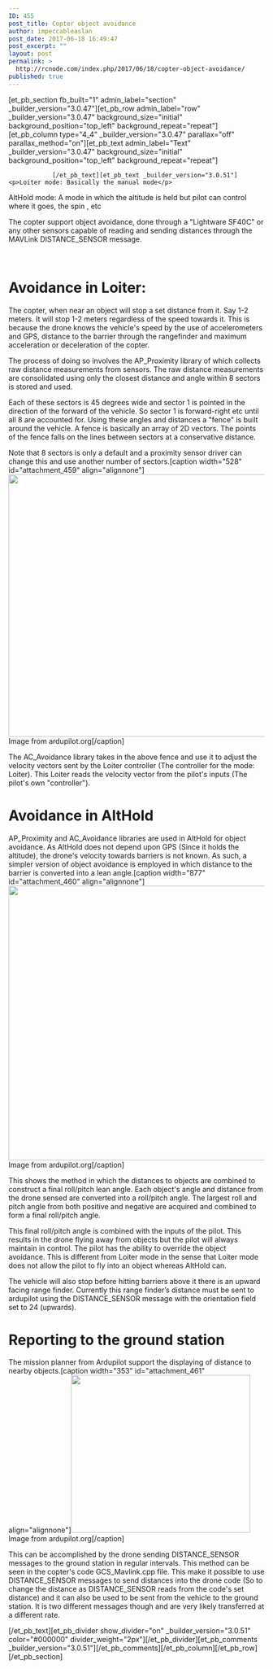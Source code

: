 ```yaml
---
ID: 455
post_title: Copter object avoidance
author: impeccableaslan
post_date: 2017-06-18 16:49:47
post_excerpt: ""
layout: post
permalink: >
  http://rcnode.com/index.php/2017/06/18/copter-object-avoidance/
published: true
---
```

[et_pb_section fb_built="1" admin_label="section" _builder_version="3.0.47"][et_pb_row admin_label="row" _builder_version="3.0.47" background_size="initial" background_position="top_left" background_repeat="repeat"][et_pb_column type="4_4" _builder_version="3.0.47" parallax="off" parallax_method="on"][et_pb_text admin_label="Text" _builder_version="3.0.47" background_size="initial" background_position="top_left" background_repeat="repeat"]
					
				[/et_pb_text][et_pb_text _builder_version="3.0.51"]<p>Loiter mode: Basically the manual mode</p>
<p>AltHold mode: A mode in which the altitude is held but pilot can control where it goes, the <g class="gr_ gr_11 gr-alert gr_gramm gr_inline_cards gr_run_anim Style multiReplace" id="11" data-gr-id="11">spin ,</g> etc</p>
<p></p>
<p>The copter support object avoidance, done through a "Lightware SF40C" or any other sensors capable of reading and sending distances through the MAVLink DISTANCE_SENSOR message.</p>
<p>&nbsp;</p>
<h1>Avoidance in Loiter:</h1>
<p>The copter, when near an object will stop a set distance from it. Say 1-2 meters. It will stop 1-2 meters regardless of the speed towards it. This is because the drone knows the vehicle's speed by the use of accelerometers and GPS, distance to the barrier through the rangefinder and maximum acceleration or deceleration of the copter.</p>
<p>The process of doing so involves the AP_Proximity library of which collects raw distance measurements from sensors. The raw distance measurements are consolidated using only the closest distance and angle within 8 sectors is stored and used.</p>
<p>Each of these sectors is 45 degrees wide and sector 1 is pointed in the direction of the forward of the vehicle. So sector 1 is forward-right etc until all 8 are accounted for. Using these angles and distances a "fence" is built around the vehicle. A fence is basically an array of 2D vectors. The points of the fence <g class="gr_ gr_55 gr-alert gr_gramm gr_inline_cards gr_run_anim Grammar multiReplace" id="55" data-gr-id="55">falls</g> on the lines between sectors at a conservative distance.</p>
<p>Note that 8 sectors <g class="gr_ gr_41 gr-alert gr_gramm gr_inline_cards gr_run_anim Grammar multiReplace" id="41" data-gr-id="41">is</g> only a default and a proximity sensor driver can change this and use another number of sectors.[caption width="528" id="attachment_459" align="<g class="gr_ gr_72 gr-alert gr_spell gr_inline_cards gr_run_anim ContextualSpelling ins-del multiReplace" id="72" data-gr-id="72">alignnone</g>"]<img src="http://rcnode.com/wp-content/uploads/2017/06/mini-fence.png" width="528" height="516" alt="" class="wp-image-459 size-full" /> Image from ardupilot.org[/caption]</p>
<p>The AC_Avoidance library takes in the above fence and <g class="gr_ gr_65 gr-alert gr_gramm gr_inline_cards gr_run_anim Grammar multiReplace" id="65" data-gr-id="65">use</g> it to adjust the velocity vectors sent by the Loiter controller (The controller for the mode: Loiter). This Loiter reads the velocity vector from the pilot's inputs (The pilot's own "controller").</p>
<h1></h1>
<h1>Avoidance in AltHold</h1>
<p>AP_Proximity and AC_Avoidance libraries are used in AltHold for object avoidance. As AltHold does not depend upon GPS (Since it holds the altitude), the drone's velocity towards barriers is not known. As such, a simpler version of object avoidance is employed in which distance to the barrier is converted into a lean angle.[caption width="877" id="attachment_460" align="<g class="gr_ gr_127 gr-alert gr_spell gr_inline_cards gr_run_anim ContextualSpelling ins-del multiReplace" id="127" data-gr-id="127">alignnone</g>"]<img src="http://rcnode.com/wp-content/uploads/2017/06/althold-avoidance.png" width="877" height="540" alt="" class="wp-image-460 size-full" /> Image from ardupilot.org[/caption]</p>
<p>This shows the method in which the distances to objects are combined to construct a final roll/pitch lean angle. Each object's angle and distance from the drone sensed are converted into a roll/pitch angle. The largest roll and pitch angle from both positive and negative are acquired and combined to form a final roll/pitch angle.</p>
<p>This final roll/pitch angle is combined with the inputs of the pilot. This results in the drone flying away from objects but the pilot will always maintain in control. The pilot has the ability to override the object avoidance. This is different from Loiter mode in the sense that Loiter mode does not allow the pilot to fly into an object whereas AltHold can.</p>
<p>The vehicle will also stop before hitting barriers above it there is an upward facing range finder. <g class="gr_ gr_107 gr-alert gr_gramm gr_inline_cards gr_run_anim Punctuation only-ins replaceWithoutSep" id="107" data-gr-id="107">Currently</g> this range finder&rsquo;s distance must be sent to <g class="gr_ gr_106 gr-alert gr_spell gr_inline_cards gr_run_anim ContextualSpelling ins-del multiReplace" id="106" data-gr-id="106">ardupilot</g> using the DISTANCE_SENSOR message with the orientation field set to 24 (upwards).</p>
<h1>Reporting to the ground station</h1>
<p>The mission planner from Ardupilot <g class="gr_ gr_151 gr-alert gr_gramm gr_inline_cards gr_run_anim Grammar multiReplace" id="151" data-gr-id="151">support</g> the displaying of distance to nearby objects.[caption width="353" id="attachment_461" align="<g class="gr_ gr_178 gr-alert gr_spell gr_inline_cards gr_run_anim ContextualSpelling ins-del multiReplace" id="178" data-gr-id="178">alignnone</g>"]<img src="http://rcnode.com/wp-content/uploads/2017/06/ground-station-object.png" width="353" height="310" alt="" class="wp-image-461 size-full" /> Image from ardupilot.org[/caption]</p>
<p>This can be accomplished by the drone sending DISTANCE_SENSOR messages to the ground station in regular intervals. This method can be seen in the copter's code GCS_Mavlink.cpp file. This <g class="gr_ gr_162 gr-alert gr_gramm gr_inline_cards gr_run_anim Grammar multiReplace" id="162" data-gr-id="162">make</g> it possible to use DISTANCE_SENSOR messages to send distances into the drone code (So to change the distance as DISTANCE_SENSOR reads from the code's set distance) and it can also be used to be sent from the vehicle to the ground station. It is two different messages though and <g class="gr_ gr_165 gr-alert gr_gramm gr_inline_cards gr_run_anim Grammar multiReplace" id="165" data-gr-id="165">are</g> very likely transferred at a different rate.</p>[/et_pb_text][et_pb_divider show_divider="on" _builder_version="3.0.51" color="#000000" divider_weight="2px"][/et_pb_divider][et_pb_comments _builder_version="3.0.51"][/et_pb_comments][/et_pb_column][/et_pb_row][/et_pb_section]